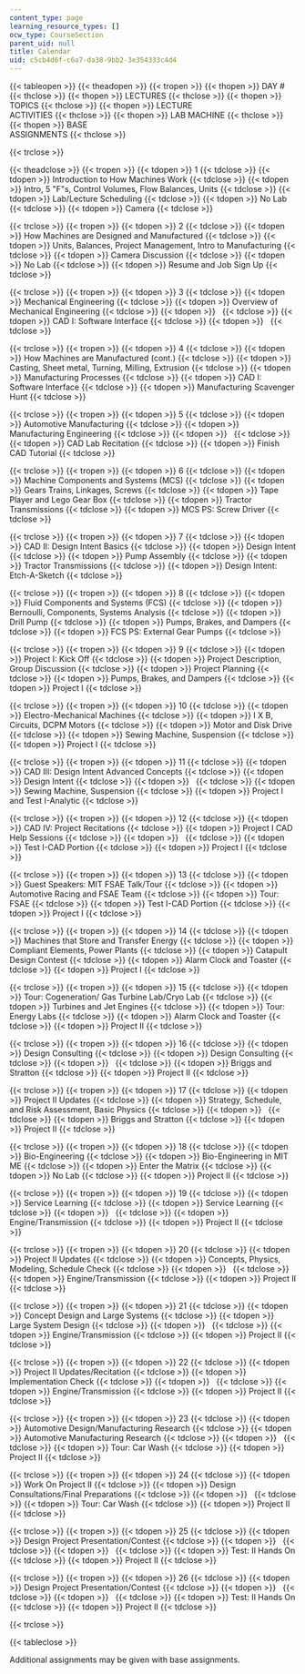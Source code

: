 ```yaml
---
content_type: page
learning_resource_types: []
ocw_type: CourseSection
parent_uid: null
title: Calendar
uid: c5cb4d6f-c6a7-da38-9bb2-3e354333c4d4
---
```


{{< tableopen >}}
{{< theadopen >}}
{{< tropen >}}
{{< thopen >}}
DAY #
{{< thclose >}}
{{< thopen >}}
LECTURES
{{< thclose >}}
{{< thopen >}}
TOPICS
{{< thclose >}}
{{< thopen >}}
LECTURE  
ACTIVITIES
{{< thclose >}}
{{< thopen >}}
LAB MACHINE
{{< thclose >}}
{{< thopen >}}
BASE  
ASSIGNMENTS
{{< thclose >}}

{{< trclose >}}

{{< theadclose >}}
{{< tropen >}}
{{< tdopen >}}
1
{{< tdclose >}}
{{< tdopen >}}
Introduction to How Machines Work
{{< tdclose >}}
{{< tdopen >}}
Intro, 5 "F"s, Control Volumes, Flow Balances, Units
{{< tdclose >}}
{{< tdopen >}}
Lab/Lecture Scheduling
{{< tdclose >}}
{{< tdopen >}}
No Lab
{{< tdclose >}}
{{< tdopen >}}
Camera
{{< tdclose >}}

{{< trclose >}}
{{< tropen >}}
{{< tdopen >}}
2
{{< tdclose >}}
{{< tdopen >}}
How Machines are Designed and Manufactured
{{< tdclose >}}
{{< tdopen >}}
Units, Balances, Project Management, Intro to Manufacturing
{{< tdclose >}}
{{< tdopen >}}
Camera Discussion
{{< tdclose >}}
{{< tdopen >}}
No Lab
{{< tdclose >}}
{{< tdopen >}}
Resume and Job Sign Up
{{< tdclose >}}

{{< trclose >}}
{{< tropen >}}
{{< tdopen >}}
3
{{< tdclose >}}
{{< tdopen >}}
Mechanical Engineering
{{< tdclose >}}
{{< tdopen >}}
Overview of Mechanical Engineering
{{< tdclose >}}
{{< tdopen >}}
 
{{< tdclose >}}
{{< tdopen >}}
CAD I: Software Interface
{{< tdclose >}}
{{< tdopen >}}
 
{{< tdclose >}}

{{< trclose >}}
{{< tropen >}}
{{< tdopen >}}
4
{{< tdclose >}}
{{< tdopen >}}
How Machines are Manufactured (cont.)
{{< tdclose >}}
{{< tdopen >}}
Casting, Sheet metal, Turning, Milling, Extrusion
{{< tdclose >}}
{{< tdopen >}}
Manufacturing Processes
{{< tdclose >}}
{{< tdopen >}}
CAD I: Software Interface
{{< tdclose >}}
{{< tdopen >}}
Manufacturing Scavenger Hunt
{{< tdclose >}}

{{< trclose >}}
{{< tropen >}}
{{< tdopen >}}
5
{{< tdclose >}}
{{< tdopen >}}
Automotive Manufacturing
{{< tdclose >}}
{{< tdopen >}}
Manufacturing Engineering
{{< tdclose >}}
{{< tdopen >}}
 
{{< tdclose >}}
{{< tdopen >}}
CAD Lab Recitation
{{< tdclose >}}
{{< tdopen >}}
Finish CAD Tutorial
{{< tdclose >}}

{{< trclose >}}
{{< tropen >}}
{{< tdopen >}}
6
{{< tdclose >}}
{{< tdopen >}}
Machine Components and Systems (MCS)
{{< tdclose >}}
{{< tdopen >}}
Gears Trains, Linkages, Screws
{{< tdclose >}}
{{< tdopen >}}
Tape Player and Lego Gear Box
{{< tdclose >}}
{{< tdopen >}}
Tractor Transmissions
{{< tdclose >}}
{{< tdopen >}}
MCS PS: Screw Driver
{{< tdclose >}}

{{< trclose >}}
{{< tropen >}}
{{< tdopen >}}
7
{{< tdclose >}}
{{< tdopen >}}
CAD II: Design Intent Basics
{{< tdclose >}}
{{< tdopen >}}
Design Intent
{{< tdclose >}}
{{< tdopen >}}
Pump Assembly
{{< tdclose >}}
{{< tdopen >}}
Tractor Transmissions
{{< tdclose >}}
{{< tdopen >}}
Design Intent: Etch-A-Sketch
{{< tdclose >}}

{{< trclose >}}
{{< tropen >}}
{{< tdopen >}}
8
{{< tdclose >}}
{{< tdopen >}}
Fluid Components and Systems (FCS)
{{< tdclose >}}
{{< tdopen >}}
Bernoulli, Components, Systems Analysis
{{< tdclose >}}
{{< tdopen >}}
Drill Pump
{{< tdclose >}}
{{< tdopen >}}
Pumps, Brakes, and Dampers
{{< tdclose >}}
{{< tdopen >}}
FCS PS: External Gear Pumps
{{< tdclose >}}

{{< trclose >}}
{{< tropen >}}
{{< tdopen >}}
9
{{< tdclose >}}
{{< tdopen >}}
Project I: Kick Off
{{< tdclose >}}
{{< tdopen >}}
Project Description, Group Discussion
{{< tdclose >}}
{{< tdopen >}}
Project Planning
{{< tdclose >}}
{{< tdopen >}}
Pumps, Brakes, and Dampers
{{< tdclose >}}
{{< tdopen >}}
Project I
{{< tdclose >}}

{{< trclose >}}
{{< tropen >}}
{{< tdopen >}}
10
{{< tdclose >}}
{{< tdopen >}}
Electro-Mechanical Machines
{{< tdclose >}}
{{< tdopen >}}
I X B, Circuits, DCPM Motors
{{< tdclose >}}
{{< tdopen >}}
Motor and Disk Drive
{{< tdclose >}}
{{< tdopen >}}
Sewing Machine, Suspension
{{< tdclose >}}
{{< tdopen >}}
Project I
{{< tdclose >}}

{{< trclose >}}
{{< tropen >}}
{{< tdopen >}}
11
{{< tdclose >}}
{{< tdopen >}}
CAD III: Design Intent Advanced Concepts
{{< tdclose >}}
{{< tdopen >}}
Design Intent
{{< tdclose >}}
{{< tdopen >}}
 
{{< tdclose >}}
{{< tdopen >}}
Sewing Machine, Suspension
{{< tdclose >}}
{{< tdopen >}}
Project I and Test I-Analytic
{{< tdclose >}}

{{< trclose >}}
{{< tropen >}}
{{< tdopen >}}
12
{{< tdclose >}}
{{< tdopen >}}
CAD IV: Project Recitations
{{< tdclose >}}
{{< tdopen >}}
Project I CAD Help Sessions
{{< tdclose >}}
{{< tdopen >}}
 
{{< tdclose >}}
{{< tdopen >}}
Test I-CAD Portion
{{< tdclose >}}
{{< tdopen >}}
Project I
{{< tdclose >}}

{{< trclose >}}
{{< tropen >}}
{{< tdopen >}}
13
{{< tdclose >}}
{{< tdopen >}}
Guest Speakers: MIT FSAE Talk/Tour
{{< tdclose >}}
{{< tdopen >}}
Automotive Racing and FSAE Team
{{< tdclose >}}
{{< tdopen >}}
Tour: FSAE
{{< tdclose >}}
{{< tdopen >}}
Test I-CAD Portion
{{< tdclose >}}
{{< tdopen >}}
Project I
{{< tdclose >}}

{{< trclose >}}
{{< tropen >}}
{{< tdopen >}}
14
{{< tdclose >}}
{{< tdopen >}}
Machines that Store and Transfer Energy
{{< tdclose >}}
{{< tdopen >}}
Compliant Elements, Power Plants
{{< tdclose >}}
{{< tdopen >}}
Catapult Design Contest
{{< tdclose >}}
{{< tdopen >}}
Alarm Clock and Toaster
{{< tdclose >}}
{{< tdopen >}}
Project I
{{< tdclose >}}

{{< trclose >}}
{{< tropen >}}
{{< tdopen >}}
15
{{< tdclose >}}
{{< tdopen >}}
Tour: Cogeneration/ Gas Turbine Lab/Cryo Lab
{{< tdclose >}}
{{< tdopen >}}
Turbines and Jet Engines
{{< tdclose >}}
{{< tdopen >}}
Tour: Energy Labs
{{< tdclose >}}
{{< tdopen >}}
Alarm Clock and Toaster
{{< tdclose >}}
{{< tdopen >}}
Project II
{{< tdclose >}}

{{< trclose >}}
{{< tropen >}}
{{< tdopen >}}
16
{{< tdclose >}}
{{< tdopen >}}
Design Consulting
{{< tdclose >}}
{{< tdopen >}}
Design Consulting
{{< tdclose >}}
{{< tdopen >}}
 
{{< tdclose >}}
{{< tdopen >}}
Briggs and Stratton
{{< tdclose >}}
{{< tdopen >}}
Project II
{{< tdclose >}}

{{< trclose >}}
{{< tropen >}}
{{< tdopen >}}
17
{{< tdclose >}}
{{< tdopen >}}
Project II Updates
{{< tdclose >}}
{{< tdopen >}}
Strategy, Schedule, and Risk Assessment, Basic Physics
{{< tdclose >}}
{{< tdopen >}}
 
{{< tdclose >}}
{{< tdopen >}}
Briggs and Stratton
{{< tdclose >}}
{{< tdopen >}}
Project II
{{< tdclose >}}

{{< trclose >}}
{{< tropen >}}
{{< tdopen >}}
18
{{< tdclose >}}
{{< tdopen >}}
Bio-Engineering
{{< tdclose >}}
{{< tdopen >}}
Bio-Engineering in MIT ME
{{< tdclose >}}
{{< tdopen >}}
Enter the Matrix
{{< tdclose >}}
{{< tdopen >}}
No Lab
{{< tdclose >}}
{{< tdopen >}}
Project II
{{< tdclose >}}

{{< trclose >}}
{{< tropen >}}
{{< tdopen >}}
19
{{< tdclose >}}
{{< tdopen >}}
Service Learning
{{< tdclose >}}
{{< tdopen >}}
Service Learning
{{< tdclose >}}
{{< tdopen >}}
 
{{< tdclose >}}
{{< tdopen >}}
Engine/Transmission
{{< tdclose >}}
{{< tdopen >}}
Project II
{{< tdclose >}}

{{< trclose >}}
{{< tropen >}}
{{< tdopen >}}
20
{{< tdclose >}}
{{< tdopen >}}
Project II Updates
{{< tdclose >}}
{{< tdopen >}}
Concepts, Physics, Modeling, Schedule Check
{{< tdclose >}}
{{< tdopen >}}
 
{{< tdclose >}}
{{< tdopen >}}
Engine/Transmission
{{< tdclose >}}
{{< tdopen >}}
Project II
{{< tdclose >}}

{{< trclose >}}
{{< tropen >}}
{{< tdopen >}}
21
{{< tdclose >}}
{{< tdopen >}}
Concept Design and Large Systems
{{< tdclose >}}
{{< tdopen >}}
Large System Design
{{< tdclose >}}
{{< tdopen >}}
 
{{< tdclose >}}
{{< tdopen >}}
Engine/Transmission
{{< tdclose >}}
{{< tdopen >}}
Project II
{{< tdclose >}}

{{< trclose >}}
{{< tropen >}}
{{< tdopen >}}
22
{{< tdclose >}}
{{< tdopen >}}
Project II Updates/Recitation
{{< tdclose >}}
{{< tdopen >}}
Implementation Check
{{< tdclose >}}
{{< tdopen >}}
 
{{< tdclose >}}
{{< tdopen >}}
Engine/Transmission
{{< tdclose >}}
{{< tdopen >}}
Project II
{{< tdclose >}}

{{< trclose >}}
{{< tropen >}}
{{< tdopen >}}
23
{{< tdclose >}}
{{< tdopen >}}
Automotive Design/Manufacturing Research
{{< tdclose >}}
{{< tdopen >}}
Automotive Manufacturing Research
{{< tdclose >}}
{{< tdopen >}}
 
{{< tdclose >}}
{{< tdopen >}}
Tour: Car Wash
{{< tdclose >}}
{{< tdopen >}}
Project II
{{< tdclose >}}

{{< trclose >}}
{{< tropen >}}
{{< tdopen >}}
24
{{< tdclose >}}
{{< tdopen >}}
Work On Project II
{{< tdclose >}}
{{< tdopen >}}
Design Consultations/Final Preparations
{{< tdclose >}}
{{< tdopen >}}
 
{{< tdclose >}}
{{< tdopen >}}
Tour: Car Wash
{{< tdclose >}}
{{< tdopen >}}
Project II
{{< tdclose >}}

{{< trclose >}}
{{< tropen >}}
{{< tdopen >}}
25
{{< tdclose >}}
{{< tdopen >}}
Design Project Presentation/Contest
{{< tdclose >}}
{{< tdopen >}}
 
{{< tdclose >}}
{{< tdopen >}}
 
{{< tdclose >}}
{{< tdopen >}}
Test: II Hands On
{{< tdclose >}}
{{< tdopen >}}
Project II
{{< tdclose >}}

{{< trclose >}}
{{< tropen >}}
{{< tdopen >}}
26
{{< tdclose >}}
{{< tdopen >}}
Design Project Presentation/Contest
{{< tdclose >}}
{{< tdopen >}}
 
{{< tdclose >}}
{{< tdopen >}}
 
{{< tdclose >}}
{{< tdopen >}}
Test: II Hands On
{{< tdclose >}}
{{< tdopen >}}
Project II
{{< tdclose >}}

{{< trclose >}}

{{< tableclose >}}

Additional assignments may be given with base assignments.